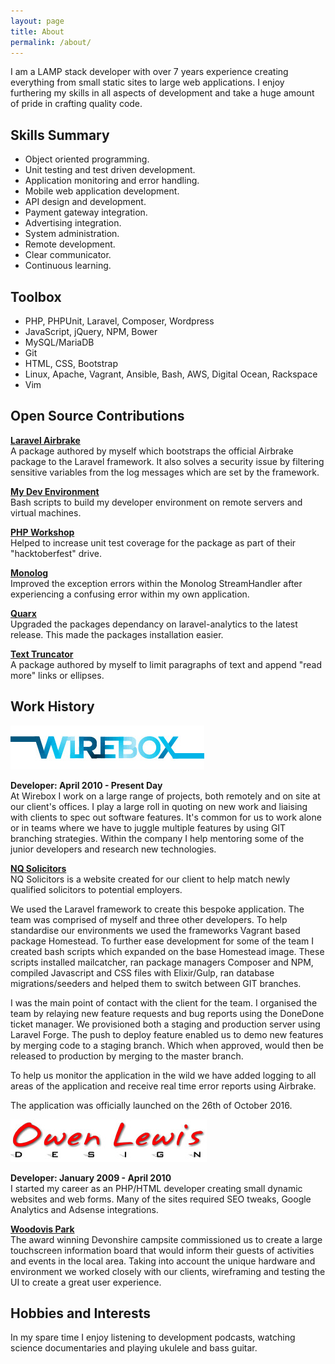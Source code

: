 ```yaml
---
layout: page
title: About
permalink: /about/
---
```

I am a LAMP stack developer with over 7 years experience creating everything from small static sites to large web 
applications. I enjoy furthering my skills in all aspects of development and take a huge amount of pride in crafting 
quality code.  

## Skills Summary
* Object oriented programming.
* Unit testing and test driven development.
* Application monitoring and error handling.
* Mobile web application development.
* API design and development.
* Payment gateway integration.
* Advertising integration.
* System administration.
* Remote development.
* Clear communicator. 
* Continuous learning.

## Toolbox
* PHP, PHPUnit, Laravel, Composer, Wordpress
* JavaScript, jQuery, NPM, Bower
* MySQL/MariaDB
* Git
* HTML, CSS, Bootstrap
* Linux, Apache, Vagrant, Ansible, Bash, AWS, Digital Ocean, Rackspace
* Vim

## Open Source Contributions  
**[Laravel Airbrake](https://github.com/TheoKouzelis/laravel-airbrake)**  
A package authored by myself which bootstraps the official Airbrake package to the Laravel framework. It also solves a 
security issue by filtering sensitive variables from the log messages which are set by the framework.  

**[My Dev Environment](https://github.com/TheoKouzelis/my-dev-env)**  
Bash scripts to build my developer environment on remote servers and virtual machines.

**[PHP Workshop](https://github.com/php-school/php-workshop/pull/126)**  
Helped to increase unit test coverage for the package as part of their "hacktoberfest" drive.

**[Monolog](https://github.com/Seldaek/monolog/pull/422)**  
Improved the exception errors within the Monolog StreamHandler after experiencing a confusing error within my own application.

**[Quarx](https://github.com/YABhq/Quarx/pull/18)**  
Upgraded the packages dependancy on laravel-analytics to the latest release. This made the packages installation easier.

**[Text Truncator](https://github.com/TheoKouzelis/text-truncator)**  
A package authored by myself to limit paragraphs of text and append "read more" links or ellipses.  


## Work History
[![Wirebox Logo](/images/wirebox-logo.jpg)](http://www.wirebox.co.uk/)

**Developer: April 2010 - Present Day**  
At Wirebox I work on a large range of projects, both remotely and on site at our client's offices. I play a large roll in quoting 
on new work and liaising with clients to spec out software features. It's common for us to work alone or in teams where we have to 
juggle multiple features by using GIT branching strategies. Within the company I help mentoring some of the junior developers and 
research new technologies.  

**[NQ Solicitors](https://nqsolicitors.com/)**  
NQ Solicitors is a website created for our client to help match newly qualified solicitors to potential employers.  

We used the Laravel framework to create this bespoke application. The team was comprised of myself and three other developers. To help 
standardise our environments we used the frameworks Vagrant based package Homestead. To further ease development for some of the team I 
created bash scripts which expanded on the base Homestead image. These scripts installed mailcatcher, ran package managers Composer and 
NPM, compiled Javascript and CSS files with Elixir/Gulp, ran database migrations/seeders and helped them to switch between GIT branches. 

I was the main point of contact with the client for the team. I organised the team by relaying new feature requests and bug reports using 
the DoneDone ticket manager. We provisioned both a staging and production server using Laravel Forge. The push to deploy feature enabled us 
to demo new features by merging code to a staging branch. Which when approved, would then be released to production by merging to the master 
branch.

To help us monitor the application in the wild we have added logging to all areas of the application and receive real time error reports 
using Airbrake.  

The application was officially launched on the 26th of October 2016. 
  
[![Owen Lewis Design Logo](/images/owen-lewis-design-logo.jpg)](http://www.owen-lewis.com/)

**Developer: January 2009 - April 2010**  
I started my career as an PHP/HTML developer creating small dynamic websites and web forms. Many of the sites required SEO tweaks, 
Google Analytics and Adsense integrations.  

**[Woodovis Park](http://www.woodovis.com/)**  
The award winning Devonshire campsite commissioned us to create a large touchscreen information board that would inform their guests of 
activities and events in the local area. Taking into account the unique hardware and environment we worked closely with our 
clients, wireframing and testing the UI to create a great user experience.  

## Hobbies and Interests 
In my spare time I enjoy listening to development podcasts, watching science documentaries and playing ukulele and bass guitar.
